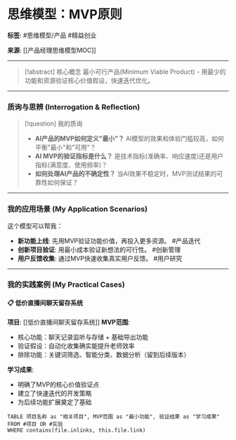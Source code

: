 # 思维模型：MVP原则

**标签**: #思维模型/产品 #精益创业

**来源**: [[产品经理思维模型MOC]]

---

> [!abstract] 核心概念
> 最小可行产品(Minimum Viable Product) - 用最少的功能和资源验证核心价值假设，快速迭代优化。

---

### 质询与思辨 (Interrogation & Reflection)

>[!question] 我的质询
>- **AI产品的MVP如何定义"最小"？** AI模型的效果和体验门槛较高，如何平衡"最小"和"可用"？
>- **AI MVP的验证指标是什么？** 是技术指标(准确率、响应速度)还是用户指标(满意度、使用频率)？
>- **如何处理AI产品的不确定性？** 当AI效果不稳定时，MVP测试结果的可靠性如何保证？

---

### 我的应用场景 (My Application Scenarios)

这个模型可以帮我：
- **新功能上线**: 先用MVP验证功能价值，再投入更多资源。 #产品迭代
- **创新项目验证**: 用最小成本验证新想法的可行性。 #创新管理
- **用户反馈收集**: 通过MVP快速收集真实用户反馈。 #用户研究

---

### 我的实践案例 (My Practical Cases)

#### 📋 低价直播间聊天留存系统
**项目**: [[低价直播间聊天留存系统]]
**MVP范围**: 
- 核心功能：聊天记录监听与存储 + 基础导出功能
- 验证假设：自动化收集确实能提升老师效率
- 排除功能：关键词筛选、智能分类、数据分析（留到后续版本）

**学习成果**: 
- 明确了MVP的核心价值验证点
- 建立了快速迭代的开发策略
- 为后续功能扩展奠定了基础

```dataview
TABLE 项目名称 as "相关项目", MVP范围 as "最小功能", 验证结果 as "学习成果"
FROM #项目 OR #实验
WHERE contains(file.inlinks, this.file.link)
```